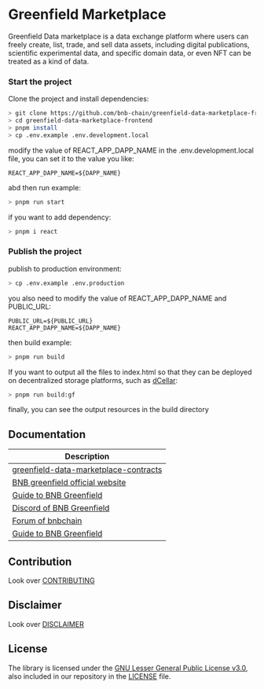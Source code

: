 # Greenfield Marketplace

Greenfield Data marketplace is a data exchange platform where users can freely create, list, trade, and sell data assets, including digital publications, scientific experimental data, and specific domain data, or even NFT can be treated as a kind of data.

<!-- ### Demo link

[BNB Greenfield Data Marketplace](https://gnfd-testnet-sp4.bnbchain.org/view/data-marketplace/index.html) -->

### Start the project

Clone the project and install dependencies:

```bash
> git clone https://github.com/bnb-chain/greenfield-data-marketplace-frontend.git
> cd greenfield-data-marketplace-frontend
> pnpm install
> cp .env.example .env.development.local
```

modify the value of REACT_APP_DAPP_NAME in the .env.development.local file, you can set it to the value you like:

```
REACT_APP_DAPP_NAME=${DAPP_NAME}
```

abd then run example:

```bash
> pnpm run start
```

if you want to add dependency:

```bash
> pnpm i react
```

### Publish the project

publish to production environment:

```bash
> cp .env.example .env.production
```

you also need to modify the value of REACT_APP_DAPP_NAME and PUBLIC_URL:

```
PUBLIC_URL=${PUBLIC_URL}
REACT_APP_DAPP_NAME=${DAPP_NAME}
```

then build example:

```bash
> pnpm run build
```

If you want to output all the files to index.html so that they can be deployed on decentralized storage platforms, such as [dCellar](https://dcellar.io/):

```bash
> pnpm run build:gf
```

finally, you can see the output resources in the build directory

## Documentation

| Description                                                                                                  |
| ------------------------------------------------------------------------------------------------------------ |
| [greenfield-data-marketplace-contracts](https://github.com/bnb-chain/greenfield-data-marketplace-contracts/) |
| [BNB greenfield official website](https://greenfield.bnbchain.org/en)                                        |
| [Guide to BNB Greenfield](https://docs.bnbchain.org/greenfield-docs/docs/guide/home)                         |
| [Discord of BNB Greenfield](https://discord.gg/bnbchain)                                                     |
| [Forum of bnbchain](https://forum.bnbchain.org/)                                                             |
| [Guide to BNB Greenfield](https://docs.bnbchain.org/greenfield-docs/docs/guide/home)                         |

## Contribution

Look over [CONTRIBUTING](./CONTRIBUTING.md)

## Disclaimer

Look over [DISCLAIMER](./DISCLAIMER.md)

## License

The library is licensed under the
[GNU Lesser General Public License v3.0](https://www.gnu.org/licenses/lgpl-3.0.en.html),
also included in our repository in the [LICENSE](./LICENSE) file.
